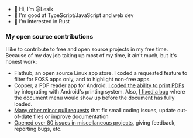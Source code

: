 - 👋 Hi, I’m @Lesik
- 💪 I'm good at TypeScript/JavaScript and web dev
- 👀 I’m interested in Rust

### My open source contributions

I like to contribute to free and open source projects in my free time. Because of my day job taking up most of my time, it ain't much, but it's honest work:

- Flathub, an open source Linux app store. I coded a requested feature to filter for FOSS apps only, and to highlight non-free apps.
- Copper, a PDF reader app for Android. [I coded the ability to print PDFs](https://github.com/paride/CopperPDF/pull/7) by integrating with Android's printing system. Also, [I fixed a bug](https://github.com/paride/CopperPDF/pull/9/files) where the document menu would show up before the document has fully loaded.
- [Many other minor pull requests](https://github.com/search?q=author%3ALesik&type=pullrequests) that fix small coding issues, update out-of-date files or improve documentation
- [Opened over 80 issues in miscellaneous projects](https://github.com/search?q=author%3ALesik&type=issues), giving feedback, reporting bugs, etc.

